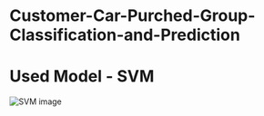 # Customer-Car-Purched-Group-Classification-and-Prediction
# Used Model - SVM

![SVM image](https://user-images.githubusercontent.com/33654834/97035799-b157f800-1588-11eb-96e1-cc56292562e8.png)
